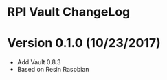 RPI Vault ChangeLog
=================================

# Version 0.1.0 (10/23/2017)

- Add Vault 0.8.3
- Based on Resin Raspbian
